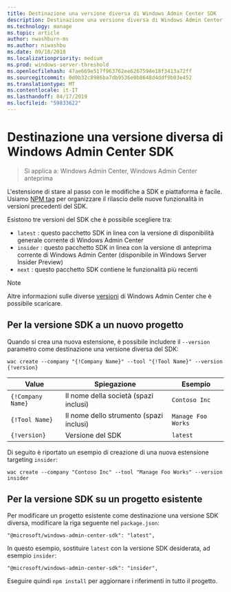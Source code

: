 ```yaml
---
title: Destinazione una versione diversa di Windows Admin Center SDK
description: Destinazione una versione diversa di Windows Admin Center SDK (progetto Honolulu)
ms.technology: manage
ms.topic: article
author: nwashburn-ms
ms.author: niwashbu
ms.date: 09/18/2018
ms.localizationpriority: medium
ms.prod: windows-server-threshold
ms.openlocfilehash: 47ae669e517f963762ee6267594e18f3413a72ff
ms.sourcegitcommit: 0d0b32c8986ba7db9536e0b8648d4ddf9b03e452
ms.translationtype: MT
ms.contentlocale: it-IT
ms.lasthandoff: 04/17/2019
ms.locfileid: "59833622"
---
```

# <a name="target-a-different-version-of-the-windows-admin-center-sdk"></a>Destinazione una versione diversa di Windows Admin Center SDK

>Si applica a: Windows Admin Center, Windows Admin Center anteprima

L'estensione di stare al passo con le modifiche a SDK e piattaforma è facile.  Usiamo [NPM tag](https://www.npmjs.com/package/@microsoft/windows-admin-center-sdk) per organizzare il rilascio delle nuove funzionalità in versioni precedenti del SDK.

Esistono tre versioni del SDK che è possibile scegliere tra:

* ```latest``` : questo pacchetto SDK in linea con la versione di disponibilità generale corrente di Windows Admin Center
* ```insider``` : questo pacchetto SDK in linea con la versione di anteprima corrente di Windows Admin Center (disponibile in Windows Server Insider Preview)
* ```next``` : questo pacchetto SDK contiene le funzionalità più recenti

> [!NOTE]
> Altre informazioni sulle diverse [versioni](https://aka.ms/WACDownloadPage) di Windows Admin Center che è possibile scaricare.

## <a name="targeting-sdk-version-on-a-new-project"></a>Per la versione SDK a un nuovo progetto

Quando si crea una nuova estensione, è possibile includere il ```--version``` parametro come destinazione una versione diversa del SDK:

```
wac create --company "{!Company Name}" --tool "{!Tool Name}" --version {!version}
```

| Value | Spiegazione | Esempio |
| ----- | ----------- | ------- |
| ```{!Company Name}``` | Il nome della società (spazi inclusi) | ```Contoso Inc``` |
| ```{!Tool Name}``` | Il nome dello strumento (spazi inclusi) | ```Manage Foo Works``` |
| ```{!version}``` | Versione del SDK | ```latest``` |

Di seguito è riportato un esempio di creazione di una nuova estensione targeting ```insider```:

```
wac create --company "Contoso Inc" --tool "Manage Foo Works" --version insider
```

## <a name="targeting-sdk-version-on-an-existing-project"></a>Per la versione SDK su un progetto esistente

Per modificare un progetto esistente come destinazione una versione SDK diversa, modificare la riga seguente nel ```package.json```:

```
"@microsoft/windows-admin-center-sdk": "latest",
```
In questo esempio, sostituire ```latest``` con la versione SDK desiderata, ad esempio ```insider```:

```
"@microsoft/windows-admin-center-sdk": "insider",
```

Eseguire quindi ```npm install``` per aggiornare i riferimenti in tutto il progetto.